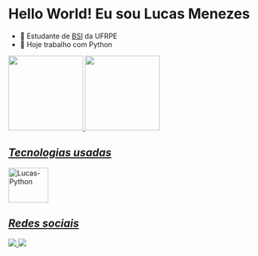 # Hello World! Eu sou Lucas Menezes 

- 📘 Estudante de [BSI](http://bsi.ufrpe.br) da UFRPE
- 🔭 Hoje trabalho com Python

<div>
  <a href="https://github.com/lucasmenezes255/">
    <img height="150em" src="https://github-readme-stats.vercel.app/api?username=lucasmenezes255&show_icons=true&theme=tokyonight"/>
    <img height="150em" src="https://github-readme-stats.vercel.app/api/top-langs/?username=lucasmenezes255&layout=compact&theme=tokyonight"/>
</div>

<div>
  <h2><i>
    Tecnologias usadas
  </h2></i>
  <div style="dsiplay: inline_block; justify-content: center; align-items:center">
    <img alt="Lucas-Python" height="70" width= "80" src="https://cdn.jsdelivr.net/gh/devicons/devicon@latest/icons/python/python-original.svg">
  </div>
</div>

<div>
  <h2><i>
    Redes sociais
  </h2></i>
  <img <a href="https://www.linkedin.com/in/lucas-menezes-883a3528b?utm_source=share&utm_campaign=share_via&utm_content=profile&utm_medium=android_app"src="https://img.shields.io/badge/LinkedIn-0077B5?style=for-the-badge&logo=linkedin&logoColor=white"/>
  <img src="https://img.shields.io/badge/Instagram-80134d?style=for-the-badge&logo=instagram&logoColor=white"/>
</div>

